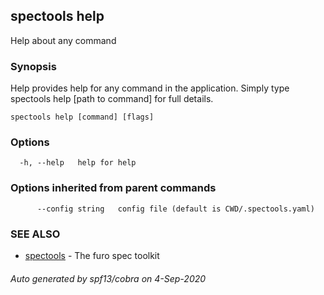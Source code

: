 ## spectools help

Help about any command

### Synopsis

Help provides help for any command in the application.
Simply type spectools help [path to command] for full details.

```
spectools help [command] [flags]
```

### Options

```
  -h, --help   help for help
```

### Options inherited from parent commands

```
      --config string   config file (default is CWD/.spectools.yaml)
```

### SEE ALSO

* [spectools](spectools.md)	 - The furo spec toolkit

###### Auto generated by spf13/cobra on 4-Sep-2020
